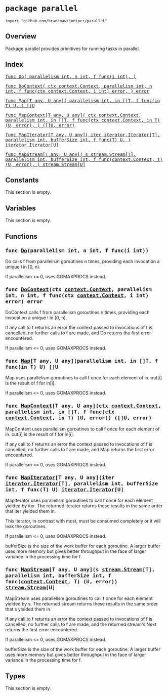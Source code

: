 # `package parallel`

```
import "github.com/bradenaw/juniper/parallel"
```

## Overview

Package parallel provides primitives for running tasks in parallel.


## Index

<samp><a href="#Do">func Do(
	parallelism int,
	n int,
	f func(i int),
)</a></samp>

<samp><a href="#DoContext">func DoContext(
	ctx context.Context,
	parallelism int,
	n int,
	f func(ctx context.Context, i int) error,
) error</a></samp>

<samp><a href="#Map">func Map[T any, U any](
	parallelism int,
	in []T,
	f func(in T) U,
) []U</a></samp>

<samp><a href="#MapContext">func MapContext[T any, U any](
	ctx context.Context,
	parallelism int,
	in []T,
	f func(ctx context.Context, in T) (U, error),
) ([]U, error)</a></samp>

<samp><a href="#MapIterator">func MapIterator[T any, U any](
	iter iterator.Iterator[T],
	parallelism int,
	bufferSize int,
	f func(T) U,
) iterator.Iterator[U]</a></samp>

<samp><a href="#MapStream">func MapStream[T any, U any](
	s stream.Stream[T],
	parallelism int,
	bufferSize int,
	f func(context.Context, T) (U, error),
) stream.Stream[U]</a></samp>


## Constants

This section is empty.

## Variables

This section is empty.

## Functions

<h3><a id="Do"></a><samp>func <a href="#Do">Do</a>(parallelism int, n int, f func(i int))</samp></h3>

Do calls f from parallelism goroutines n times, providing each invocation a unique i in [0, n).

If parallelism <= 0, uses GOMAXPROCS instead.


<h3><a id="DoContext"></a><samp>func <a href="#DoContext">DoContext</a>(ctx <a href="https://pkg.go.dev/context#Context">context.Context</a>, parallelism int, n int, f func(ctx <a href="https://pkg.go.dev/context#Context">context.Context</a>, i int) error) error</samp></h3>

DoContext calls f from parallelism goroutines n times, providing each invocation a unique i in
[0, n).

If any call to f returns an error the context passed to invocations of f is cancelled, no further
calls to f are made, and Do returns the first error encountered.

If parallelism <= 0, uses GOMAXPROCS instead.


<h3><a id="Map"></a><samp>func <a href="#Map">Map</a>[T any, U any](parallelism int, in []T, f func(in T) U) []U</samp></h3>

Map uses parallelism goroutines to call f once for each element of in. out[i] is the
result of f for in[i].

If parallelism <= 0, uses GOMAXPROCS instead.


<h3><a id="MapContext"></a><samp>func <a href="#MapContext">MapContext</a>[T any, U any](ctx <a href="https://pkg.go.dev/context#Context">context.Context</a>, parallelism int, in []T, f func(ctx <a href="https://pkg.go.dev/context#Context">context.Context</a>, in T) (U, error)) ([]U, error)</samp></h3>

MapContext uses parallelism goroutines to call f once for each element of in. out[i] is the
result of f for in[i].

If any call to f returns an error the context passed to invocations of f is cancelled, no further
calls to f are made, and Map returns the first error encountered.

If parallelism <= 0, uses GOMAXPROCS instead.


<h3><a id="MapIterator"></a><samp>func <a href="#MapIterator">MapIterator</a>[T any, U any](iter <a href="./iterator.html#Iterator">iterator.Iterator</a>[T], parallelism int, bufferSize int, f func(T) U) <a href="./iterator.html#Iterator">iterator.Iterator</a>[U]</samp></h3>

MapIterator uses parallelism goroutines to call f once for each element yielded by iter. The
returned iterator returns these results in the same order that iter yielded them in.

This iterator, in contrast with most, must be consumed completely or it will leak the goroutines.

If parallelism <= 0, uses GOMAXPROCS instead.

bufferSize is the size of the work buffer for each goroutine. A larger buffer uses more memory
but gives better throughput in the face of larger variance in the processing time for f.


<h3><a id="MapStream"></a><samp>func <a href="#MapStream">MapStream</a>[T any, U any](s <a href="./stream.html#Stream">stream.Stream</a>[T], parallelism int, bufferSize int, f func(<a href="https://pkg.go.dev/context#Context">context.Context</a>, T) (U, error)) <a href="./stream.html#Stream">stream.Stream</a>[U]</samp></h3>

MapStream uses parallelism goroutines to call f once for each element yielded by s. The returned
stream returns these results in the same order that s yielded them in.

If any call to f returns an error the context passed to invocations of f is cancelled, no further
calls to f are made, and the returned stream's Next returns the first error encountered.

If parallelism <= 0, uses GOMAXPROCS instead.

bufferSize is the size of the work buffer for each goroutine. A larger buffer uses more memory
but gives better throughput in the face of larger variance in the processing time for f.


## Types

This section is empty.

